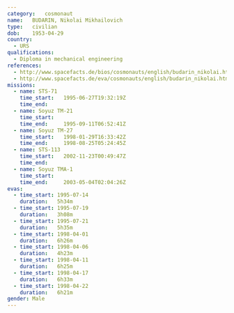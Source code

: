 ```yaml
---
category:	cosmonaut
name:	BUDARIN, Nikolai Mikhailovich
type:	civilian
dob:	1953-04-29
country:
  - URS
qualifications:
  - Diploma in mechanical engineering
references:
  - http://www.spacefacts.de/bios/cosmonauts/english/budarin_nikolai.htm
  - http://www.spacefacts.de/eva/cosmonauts/english/budarin_nikolai.htm
missions:
  - name: STS-71
    time_start:   1995-06-27T19:32:19Z
    time_end:     
  - name: Soyuz TM-21
    time_start:   
    time_end:     1995-09-11T06:52:41Z
  - name: Soyuz TM-27
    time_start:   1998-01-29T16:33:42Z
    time_end:     1998-08-25T05:24:45Z
  - name: STS-113
    time_start:   2002-11-23T00:49:47Z
    time_end:     
  - name: Soyuz TMA-1
    time_start:   
    time_end:     2003-05-04T02:04:26Z
evas:
  - time_start: 1995-07-14
    duration:   5h34m
  - time_start: 1995-07-19
    duration:   3h08m
  - time_start: 1995-07-21
    duration:   5h35m
  - time_start: 1998-04-01
    duration:   6h26m
  - time_start: 1998-04-06
    duration:   4h23m
  - time_start: 1998-04-11
    duration:   6h25m
  - time_start: 1998-04-17
    duration:   6h33m
  - time_start: 1998-04-22
    duration:   6h21m
gender:	Male
---
```

